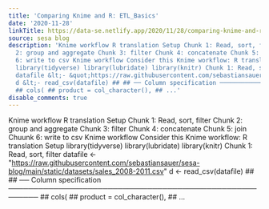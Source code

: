 ```yaml
---
title: 'Comparing Knime and R: ETL_Basics'
date: '2020-11-28'
linkTitle: https://data-se.netlify.app/2020/11/28/comparing-knime-and-r-etl-basics/
source: sesa blog
description: 'Knime workflow R translation Setup Chunk 1: Read, sort, filter Chunk
  2: group and aggregate Chunk 3: filter Chunk 4: concatenate Chunk 5: join Chuunk
  6: write to csv Knime workflow Consider this Knime workflow: R translation Setup
  library(tidyverse) library(lubridate) library(knitr) Chunk 1: Read, sort, filter
  datafile &lt;- &quot;https://raw.githubusercontent.com/sebastiansauer/sesa-blog/main/static/datasets/sales_2008-2011.csv&quot;
  d &lt;- read_csv(datafile) ## ## ── Column specification ────────────────────────────────────────────────────────
  ## cols( ## product = col_character(), ## ...'
disable_comments: true
---
```

Knime workflow R translation Setup Chunk 1: Read, sort, filter Chunk 2: group and aggregate Chunk 3: filter Chunk 4: concatenate Chunk 5: join Chuunk 6: write to csv Knime workflow Consider this Knime workflow: R translation Setup library(tidyverse) library(lubridate) library(knitr) Chunk 1: Read, sort, filter datafile &lt;- &quot;https://raw.githubusercontent.com/sebastiansauer/sesa-blog/main/static/datasets/sales_2008-2011.csv&quot; d &lt;- read_csv(datafile) ## ## ── Column specification ──────────────────────────────────────────────────────── ## cols( ## product = col_character(), ## ...